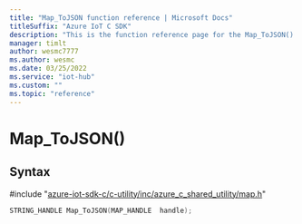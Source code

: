 ```yaml
---                             
title: "Map_ToJSON function reference | Microsoft Docs" 
titleSuffix: "Azure IoT C SDK"            
description: "This is the function reference page for the Map_ToJSON() function in the Azure IoT C SDK. This SDK is used with Azure IoT Hub and Azure IoT Hub Device Provisioning Service"            
manager: timlt                 
author: wesmc7777              
ms.author: wesmc               
ms.date: 03/25/2022                    
ms.service: "iot-hub"             
ms.custom: ""                
ms.topic: "reference"        
---                            
```


# Map_ToJSON()

## Syntax

\#include "[azure-iot-sdk-c/c-utility/inc/azure_c_shared_utility/map.h](../map-h.md)"  
```C
STRING_HANDLE Map_ToJSON(MAP_HANDLE  handle);
```

